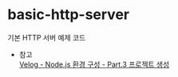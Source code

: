 # basic-http-server
기본 HTTP 서버 예제 코드

- 참고  
[Velog - Node.js 환경 구성 - Part.3 프로젝트 생성](https://velog.io/@arovil7777/%ED%94%84%EB%A1%9C%EC%A0%9D%ED%8A%B8-%EC%83%9D%EC%84%B1)